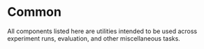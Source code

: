 # Common

All components listed here are utilities intended to be used across experiment runs, evaluation, and other miscellaneous tasks.
